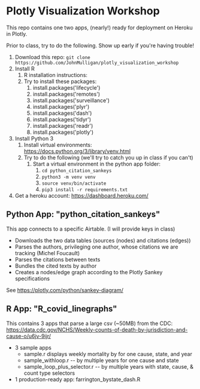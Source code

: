 # Plotly Visualization Workshop

This repo contains one two apps, (nearly!) ready for deployment on Heroku in Plotly.

Prior to class, try to do the following. Show up early if you're having trouble!
1. Download this repo: `git clone https://github.com/JohnMulligan/plotly_visualization_workshop`
1. Install R
	1. R installation instructions: 
	1. Try to install these packages:
		1. install.packages('lifecycle')
		1. install.packages('remotes')
		1. install.packages('surveillance')
		1. install.packages('plyr')
		1. install.packages('dash')
		1. install.packages('tidyr')
		1. install.packages('readr')
		1. install.packages('plotly')
1. Install Python 3
	1. Install virtual environments: https://docs.python.org/3/library/venv.html
	1. Try to do the following (we'll try to catch you up in class if you can't)
		1. Start a virtual environment in the python app folder:
			1. `cd python_citation_sankeys`
			1. `python3 -m venv venv`
			1. `source venv/bin/activate`
			1. `pip3 install -r requirements.txt`
1. Get a heroku account: https://dashboard.heroku.com/

## Python App: "python_citation_sankeys"

This app connects to a specific Airtable.
(I will provide keys in class)

* Downloads the two data tables (sources (nodes) and citations (edges))
* Parses the authors, privileging one author, whose citations we are tracking (Michel Foucault)
* Parses the citations between texts
* Bundles the cited texts by author
* Creates a nodes/edge graph according to the Plotly Sankey specifications

See https://plotly.com/python/sankey-diagram/

## R App: "R_covid_linegraphs"

This contains 3 apps that parse a large csv (~50MB) from the CDC: https://data.cdc.gov/NCHS/Weekly-counts-of-death-by-jurisdiction-and-cause-o/u6jv-9ijr/

* 3 sample apps
	* sample.r displays weekly mortality by for one cause, state, and year
	* sample_withloop.r -- by multiple years for one cause and state
	* sample_loop_plus_selector.r -- by multiple years with state, cause, & count type selectors
* 1 production-ready app: farrington_bystate_dash.R